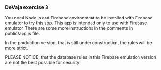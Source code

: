 ### DeVaja exercise 3

You need Node.js and Firebase environment to be installed with Firebase emulator to try this app.
This app is intended only to use with Firebase emulator.
There are some more instructions in the comments in public/app.js file.

In the production version, that is still under construction, the rules will be more strict.

PLEASE NOTICE, that the database rules in this Firebase emulation version are not the best possible for security!